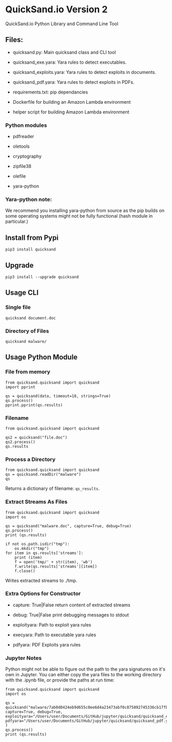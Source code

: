 # QuickSand.io Version 2

QuickSand.io Python Library and Command Line Tool


## Files:

- quicksand.py: Main quicksand class and CLI tool

- quicksand_exe.yara: Yara rules to detect executables.

- quicksand_exploits.yara: Yara rules to detect exploits in documents.

- quicksand_pdf.yara: Yara rules to detect exploits in PDFs.

- requirements.txt: pip dependancies 

- Dockerfile for building an Amazon Lambda environment

- helper script for building Amazon Lambda environment



### Python modules

- pdfreader

- oletools

- cryptography

- zipfile38

- olefile

- yara-python


### Yara-python note:

We recommend you installing yara-python from source as the pip builds on some operating systems might not be fully functional (hash module in particular.)

## Install from Pypi

```
pip3 install quicksand
```

## Upgrade

```
pip3 install --upgrade quicksand
```


## Usage CLI

### Single file

```
quicksand document.doc
```

### Directory of Files

```
quicksand malware/
```

## Usage Python Module

### File from memory

```
from quicksand.quicksand import quicksand
import pprint

qs = quicksand(data, timeout=18, strings=True)
qs.process()
pprint.pprint(qs.results)
```

### Filename

```
from quicksand.quicksand import quicksand

qs2 = quicksand("file.doc")
qs2.process()
qs.results
```

### Process a Directory

```
from quicksand.quicksand import quicksand
qs = quicksand.readDir("malware")
qs
```
Returns a dictionary of filename: `qs_results`.


### Extract Streams As Files

```
from quicksand.quicksand import quicksand
import os

qs = quicksand("malware.doc", capture=True, debug=True)
qs.process()
print (qs.results)

if not os.path.isdir("tmp"):
    os.mkdir("tmp")
for item in qs.results['streams']:
    print (item)
    f = open('tmp/' + str(item), 'wb')
    f.write(qs.results['streams'][item])
    f.close()
```

Writes extracted streams to ./tmp.


### Extra Options for Constructor

- capture: True|False return content of extracted streams

- debug: True|False print debugging messages to stdout

- exploityara: Path to exploit yara rules

- execyara: Path to executable yara rules

- pdfyara: PDF Exploits yara rules



### Jupyter Notes

Python might not be able to figure out the path to the yara signatures on it's own in Jupyter. You can either copy the yara files to the working directory with the .ipynb file, or provide the paths at run time:

```
from quicksand.quicksand import quicksand
import os

qs = quicksand("malware/7ab0d0424eb9d655c0ee6d4a23473abf0c875892745336cb17fba7274dfe11a4", capture=True, debug=True, exploityara="/Users/user/Documents/GitHub/jupyter/quicksand/quicksand_exploits.yara", pdfyara="/Users/user/Documents/GitHub/jupyter/quicksand/quicksand_pdf.yara",execyara="/Users/user/Documents/GitHub/jupyter/quicksand_/quicksand_exe.yara" )
qs.process()
print (qs.results)
````


